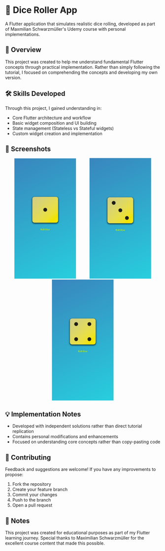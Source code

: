 # 🎲 Dice Roller App

A Flutter application that simulates realistic dice rolling, developed as part of Maxmilian Schwarzmüller's Udemy course with personal implementations.

## 📖 Overview

This project was created to help me understand fundamental Flutter concepts through practical implementation. Rather than simply following the tutorial, I focused on comprehending the concepts and developing my own version.

## 🛠 Skills Developed

Through this project, I gained understanding in:
- Core Flutter architecture and workflow
- Basic widget composition and UI building
- State management (Stateless vs Stateful widgets)
- Custom widget creation and implementation

## 📸 Screenshots

<p align="center">
  <img src="https://github.com/AmrCloud/flutter_dice_roller/blob/5c495fc41098ea0c50efc9baf5b0f42582a1d4b0/dice_roller_screenshots/Screenshots/1.jpg?raw=true" width="200" hspace="20">
  <img src="https://github.com/AmrCloud/flutter_dice_roller/blob/5c495fc41098ea0c50efc9baf5b0f42582a1d4b0/dice_roller_screenshots/Screenshots/2.jpg?raw=true" width="200" hspace="20">
  <img src="https://github.com/AmrCloud/flutter_dice_roller/blob/5c495fc41098ea0c50efc9baf5b0f42582a1d4b0/dice_roller_screenshots/Screenshots/3.jpg?raw=true" width="200" hspace="20">
</p>


## 💡 Implementation Notes

- Developed with independent solutions rather than direct tutorial replication
- Contains personal modifications and enhancements
- Focused on understanding core concepts rather than copy-pasting code

## 🤝 Contributing

Feedback and suggestions are welcome! If you have any improvements to propose:
1. Fork the repository
2. Create your feature branch
3. Commit your changes
4. Push to the branch
5. Open a pull request

## 📝 Notes

This project was created for educational purposes as part of my Flutter learning journey. Special thanks to Maximilian Schwarzmüller for the excellent course content that made this possible.
